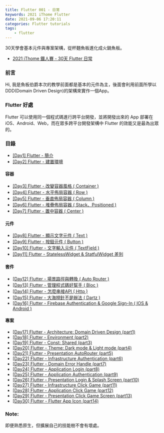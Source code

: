```yaml
---
title: Flutter 001 - 日常
keywords: 2021 iThome Flutter
date: 2021-09-06 17:20:11
categories: Flutter tutorials
tags:
    - flutter
---
```

30天學會基本元件與專案架構，從杯麵魚板進化成火鍋魚板。

- [2021 iThome 鐵人賽 - 30天 Flutter 日常](https://ithelp.ithome.com.tw/articles/10258878)


<!-- more -->
### 前言
Hi, 我是魚板伯爵本次的教學前面都是基本的元件為主，後面會利用前面所學以DDD(Domain Driven Design)的架構來實作一個App。

### Flutter 好處
Flutter 可以使用同一個程式碼進行跨平台開發，並將開發出來的 App 部署在 iOS、Android、Web，而在眾多跨平台開發架構中 Flutter 的效能又是最為出眾的。

### 目錄
- [[Day1] Flutter - 簡介](https://chucs.github.io/flutter-001-root)
- [[Day2] Flutter - 建置環境](https://chucs.github.io/flutter-002-install)

#### 容器
- [[Day3] Flutter - 改變容器風格 ( Container )](https://chucs.github.io/flutter-003-container)
- [[Day4] Flutter - 水平佈局容器 ( Row )](https://chucs.github.io/flutter-004-row)
- [[Day5] Flutter - 垂直佈局容器 ( Column )](https://chucs.github.io/flutter-005-column)
- [[Day6] Flutter - 堆疊佈局容器 ( Stack、Positioned )](https://chucs.github.io/flutter-006-center)
- [[Day7] Flutter - 置中容器 ( Center )](https://chucs.github.io/flutter-007-stack)

#### 元件
- [[Day8] Flutter - 顯示文字元件 ( Text )](https://chucs.github.io/flutter-008-text)
- [[Day9] Flutter - 按鈕元件 ( Button )](https://chucs.github.io/flutter-009-button)
- [[Day10] Flutter - 文字輸入元件 ( TextField )](https://chucs.github.io/flutter-010-textfield)
- [[Day11] Flutter - StatelessWidget & StatfulWidget 差別](https://chucs.github.io/flutter-011-widget)

#### 套件
- [[Day12] Flutter - 場景路徑與轉換 ( Auto Router )](https://chucs.github.io/flutter-012-auto-router)
- [[Day13] Flutter - 管理程式碼好幫手 ( Bloc )](https://chucs.github.io/flutter-013-bloc)
- [[Day14] Flutter - 怎麼串接API ( Http )](https://chucs.github.io/flutter-014-http)
- [[Day15] Flutter - 大海撈針不是辦法 ( Dartz )](https://chucs.github.io/flutter-015-dartz)
- [[Day16] Flutter - Firebase Authentication & Google Sign-In ( IOS & Android )](https://chucs.github.io/flutter-016-authentication)

#### 專案
- [[Day17] Flutter - Architecture: Domain Driven Design (part1)](https://chucs.github.io/flutter-017-domain-driven-design)
- [[Day18] Flutter - Environment (part2)](https://chucs.github.io/flutter-018-environment)
- [[Day19] Flutter - Const: Shared (part3)](https://chucs.github.io/flutter-019-const)
- [[Day20] Flutter - Theme: Dark mode & Light mode (part4)](https://chucs.github.io/flutter-020-theme)
- [[Day21] Flutter - Presentation AutoRouter (part5)](https://chucs.github.io/flutter-021-presentation-auto-router)
- [[Day22] Flutter - Infrastructure Authentication (part6)](https://chucs.github.io/flutter-022-infrastructure-authentication)
- [[Day23] Flutter - Domain Error Handle (part7)](https://chucs.github.io/flutter-023-domain-error-handle)
- [[Day24] Flutter - Application Login (part8)](https://chucs.github.io/flutter-024-application-login)
- [[Day25] Flutter - Application Authentication (part9)](https://chucs.github.io/flutter-025-application-authentication)
- [[Day26] Flutter - Presentation Login & Splash Screen (part10)](https://chucs.github.io/flutter-026-presentation-login)
- [[Day27] Flutter - Infrastructure Click Game (part11)](https://chucs.github.io/flutter-027-infrastructure-click-game)
- [[Day28] Flutter - Application Click Game (part12)](https://chucs.github.io/flutter-028-application-click-game)
- [[Day29] Flutter - Presentation Click Game Screen (part13)](https://chucs.github.io/flutter-029-presentation-click-game-screen)
- [[Day30] Flutter - Flutter App Icon (part14)](https://chucs.github.io/flutter-030-application-icon)

### Note:
即便熟悉原生，但擴展自己的技能樹不會有壞處。